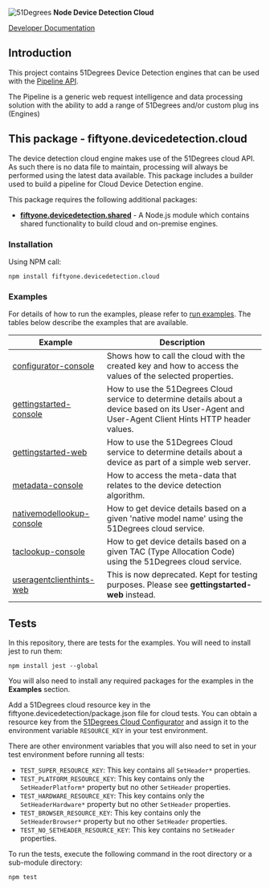 ![51Degrees](https://51degrees.com/img/logo.png?utm_source=github&utm_medium=repository&utm_content=readme_main&utm_campaign=node-open-source "Data rewards the curious") **Node Device Detection Cloud**

[Developer Documentation](https://51degrees.com/device-detection-node/index.html?utm_source=github&utm_medium=repository&utm_content=documentation&utm_campaign=node-open-source "developer documentation")

## Introduction
This project contains 51Degrees Device Detection engines that can be used with the [Pipeline API](https://github.com/51Degrees/pipeline-node).

The Pipeline is a generic web request intelligence and data processing solution with the ability to add a range of 51Degrees and/or custom plug ins (Engines) 

## This package - fiftyone.devicedetection.cloud

The device detection cloud engine makes use of the 51Degrees cloud API. As such there is no data file to maintain, processing will always be performed using the latest data available. This package includes a builder used to build a pipeline for Cloud Device Detection engine.

This package requires the following additional packages:

- [**fiftyone.devicedetection.shared**](/fiftyone.devicedetection.shared#readme) - A Node.js module which contains shared functionality to build cloud and on-premise engines.

### Installation

Using NPM call:

```
npm install fiftyone.devicedetection.cloud
```

### Examples

For details of how to run the examples, please refer to [run examples](/run_examples.md).
The tables below describe the examples that are available.

| Example                                | Description |
|----------------------------------------|-------------|
| [configurator-console](/fiftyone.devicedetection.cloud/examples/cloud/configurator-console)                   | Shows how to call the cloud with the created key and how to access the values of the selected properties.|
| [gettingstarted-console](/fiftyone.devicedetection.cloud/examples/cloud/gettingstarted-console)                 | How to use the 51Degrees Cloud service to determine details about a device based on its User-Agent and User-Agent Client Hints HTTP header values. |
| [gettingstarted-web](/fiftyone.devicedetection.cloud/examples/cloud/gettingstarted-web)                     | How to use the 51Degrees Cloud service to determine details about a device as part of a simple web server. |
| [metadata-console](/fiftyone.devicedetection.cloud/examples/cloud/metadata-console)                       | How to access the meta-data that relates to the device detection algorithm. |
| [nativemodellookup-console](/fiftyone.devicedetection.cloud/examples/cloud/nativemodellookup-console)              | How to get device details based on a given 'native model name' using the 51Degrees cloud service. |
| [taclookup-console](/fiftyone.devicedetection.cloud/examples/cloud/taclookup-console)                      | How to get device details based on a given TAC (Type Allocation Code) using the 51Degrees cloud service. |
| [useragentclienthints-web](/fiftyone.devicedetection.cloud/examples/cloud/useragentclienthints-web)               | This is now deprecated. Kept for testing purposes. Please see **gettingstarted-web** instead.


## Tests

In this repository, there are tests for the examples. 
You will need to install jest to run them:

```
npm install jest --global
```

You will also need to install any required packages for the examples in the **Examples** section.

Add a 51Degrees cloud resource key in the fiftyone.devicedetection/package.json file for cloud tests. You can obtain a resource key from the [51Degrees Cloud Configurator](https://configure.51degrees.com/) and assign it to the environment variable `RESOURCE_KEY` in your test environment.

There are other environment variables that you will also need to set in your test environment before running all tests:
- `TEST_SUPER_RESOURCE_KEY`: This key contains all `SetHeader*` properties.
- `TEST_PLATFORM_RESOURCE_KEY`: This key contains only the `SetHeaderPlatform*` property but no other `SetHeader` properties.
- `TEST_HARDWARE_RESOURCE_KEY`: This key contains only the `SetHeaderHardware*` property but no other `SetHeader` properties.
- `TEST_BROWSER_RESOURCE_KEY`: This key contains only the `SetHeaderBrowser*` property but no other `SetHeader` properties.
- `TEST_NO_SETHEADER_RESOURCE_KEY`: This key contains no `SetHeader` properties.

To run the tests, execute the following command in the root directory or a sub-module directory:

```
npm test
```

